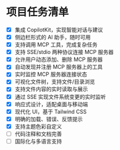# 项目任务清单

- [x] 集成 CopilotKit，实现智能对话与建议
- [x] 侧边栏形式的 AI 助手，随时可用
- [x] 支持调用 MCP 工具，完成复杂任务
- [x] 支持 SSE/stdio 两种协议连接 MCP 服务器
- [x] 允许用户动态添加、删除 MCP 服务器
- [x] 自动发现并注册 MCP 服务器上的工具
- [x] 实时监控 MCP 服务器连接状态
- [x] 可视化文件树，支持文件/目录浏览
- [x] 支持文件内容的实时读取与展示
- [x] 通过 SSE 实现文件系统变更的实时监听
- [x] 响应式设计，适配桌面与移动端
- [x] 现代化 UI，基于 Tailwind CSS
- [x] 明确的加载、错误、反馈提示
- [x] 支持主题色彩自定义
- [ ] 代码注释和文档完善
- [ ] 国际化与多语言支持
